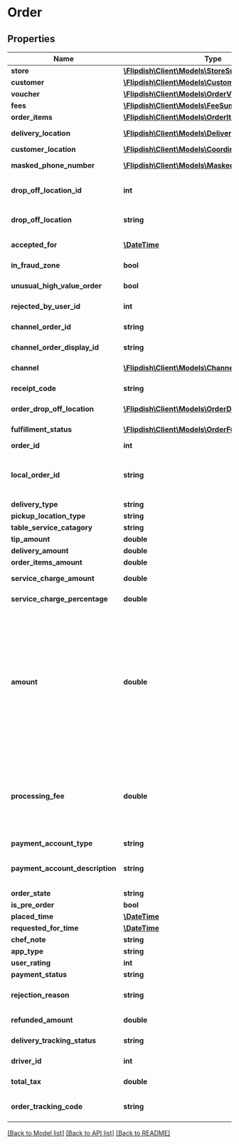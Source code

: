 # Order

## Properties
Name | Type | Description | Notes
------------ | ------------- | ------------- | -------------
**store** | [**\Flipdish\\Client\Models\StoreSummary**](StoreSummary.md) | Store summary | [optional] 
**customer** | [**\Flipdish\\Client\Models\CustomerSummary**](CustomerSummary.md) | Customer summary | [optional] 
**voucher** | [**\Flipdish\\Client\Models\OrderVoucherSummary**](OrderVoucherSummary.md) | Voucher summary | [optional] 
**fees** | [**\Flipdish\\Client\Models\FeeSummary**](FeeSummary.md) | Fee summary | [optional] 
**order_items** | [**\Flipdish\\Client\Models\OrderItem[]**](OrderItem.md) | Ordered items | [optional] 
**delivery_location** | [**\Flipdish\\Client\Models\DeliveryLocation**](DeliveryLocation.md) | Delivery location for delivery orders | [optional] 
**customer_location** | [**\Flipdish\\Client\Models\Coordinates**](Coordinates.md) | Customer location | [optional] 
**masked_phone_number** | [**\Flipdish\\Client\Models\MaskedPhoneNumber**](MaskedPhoneNumber.md) | Represents customers masked phone number | [optional] 
**drop_off_location_id** | **int** | Represents table service drop off location | [optional] 
**drop_off_location** | **string** | Represents table service drop off location | [optional] 
**accepted_for** | [**\DateTime**](\DateTime.md) | Time store has accepted the order for | [optional] 
**in_fraud_zone** | **bool** | Was order made within a fraud zone | [optional] 
**unusual_high_value_order** | **bool** | Is order of unusually high value | [optional] 
**rejected_by_user_id** | **int** | Id of user who rejected order, if available | [optional] 
**channel_order_id** | **string** | ChannelOrderId from external channel | [optional] 
**channel_order_display_id** | **string** | ChannelOrderDisplayId from external channel | [optional] 
**channel** | [**\Flipdish\\Client\Models\Channel**](Channel.md) | Channel where the Order comes from | [optional] 
**receipt_code** | **string** | Generated receipt code for an order | [optional] 
**order_drop_off_location** | [**\Flipdish\\Client\Models\OrderDropOffLocation**](OrderDropOffLocation.md) | DropOffLocation selected for this order | [optional] 
**fulfillment_status** | [**\Flipdish\\Client\Models\OrderFulfillmentStatusBase**](OrderFulfillmentStatusBase.md) | Fulfillment status for this order | [optional] 
**order_id** | **int** | Order identifier | [optional] 
**local_order_id** | **string** | Local order Id. This is used for displaying a \&quot;shorter\&quot; order ID for customers (eg. Kiosk orders) | [optional] 
**delivery_type** | **string** | Delivery type | [optional] 
**pickup_location_type** | **string** | Pickup location type | [optional] 
**table_service_catagory** | **string** | Pickup location type | [optional] 
**tip_amount** | **double** | Tip amount | [optional] 
**delivery_amount** | **double** | Delivery amount | [optional] 
**order_items_amount** | **double** | Ordered items amount | [optional] 
**service_charge_amount** | **double** | Service Charge Amount | [optional] 
**service_charge_percentage** | **double** | Service Charge Percentage | [optional] 
**amount** | **double** | This is the sum of the OrderItemsAmount, DeliveryAmount, TipAmount and Voucher.Amount (which is usually negative) and OnlineOrderingFee for cash orders.  It does not include the OnlineOrderingFee in the case of card orders as this fee is charged by Flipdish directly to the customer. | [optional] 
**processing_fee** | **double** | This contains the online ordering processing fee. For card payments this is charged directly to the customer and for cash orders it is paid by the customer to the store. It is tax inclusive. | [optional] 
**payment_account_type** | **string** | Payment account type | [optional] 
**payment_account_description** | **string** | Payment account description (like Visa ****2371 or Apple Pay. or Cash) | [optional] 
**order_state** | **string** | Order state | [optional] 
**is_pre_order** | **bool** | Is pre-order | [optional] 
**placed_time** | [**\DateTime**](\DateTime.md) | Order placed time | [optional] 
**requested_for_time** | [**\DateTime**](\DateTime.md) | Order requested for | [optional] 
**chef_note** | **string** | Chef note | [optional] 
**app_type** | **string** | Used app type | [optional] 
**user_rating** | **int** | User rating | [optional] 
**payment_status** | **string** | Status of the payment | [optional] 
**rejection_reason** | **string** | Rejection reason. Can have value if the order is rejected. | [optional] 
**refunded_amount** | **double** | Amount refunded to customer. | [optional] 
**delivery_tracking_status** | **string** | Delivery tracking status | [optional] 
**driver_id** | **int** | Assigned driver identifier | [optional] 
**total_tax** | **double** | Total tax applied to order | [optional] 
**order_tracking_code** | **string** | Unique, 6 character long alpha numeric code for tracking. | [optional] 

[[Back to Model list]](../README.md#documentation-for-models) [[Back to API list]](../README.md#documentation-for-api-endpoints) [[Back to README]](../README.md)


